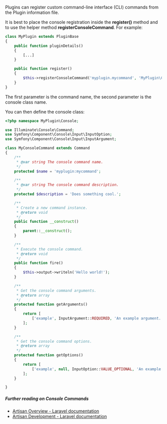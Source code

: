 Plugins can register custom command-line interface (CLI) commands from the Plugin information file.

It is best to place the console registration inside the **register()** method and to use the helper method **registerConsoleCommand**. For example:

```php
class MyPlugin extends PluginBase
{
    public function pluginDetails()
    {
        [...]
    }

    public function register()
    {
        $this->registerConsoleCommand('myplugin.mycommand', 'MyPlugin\Console\MyConsoleCommand');
    }
}
```

The first parameter is the command name, the second parameter is the console class name.

You can then define the console class:

```php
<?php namespace MyPlugin\Console;

use Illuminate\Console\Command;
use Symfony\Component\Console\Input\InputOption;
use Symfony\Component\Console\Input\InputArgument;

class MyConsoleCommand extends Command
{
    /**
     * @var string The console command name.
     */
    protected $name = 'myplugin:mycommand';

    /**
     * @var string The console command description.
     */
    protected $description = 'Does something cool.';

    /**
     * Create a new command instance.
     * @return void
     */
    public function __construct()
    {
        parent::__construct();
    }

    /**
     * Execute the console command.
     * @return void
     */
    public function fire()
    {
        $this->output->writeln('Hello world!');
    }

    /**
     * Get the console command arguments.
     * @return array
     */
    protected function getArguments()
    {
        return [
            ['example', InputArgument::REQUIRED, 'An example argument.'],
        ];
    }

    /**
     * Get the console command options.
     * @return array
     */
    protected function getOptions()
    {
        return [
            ['example', null, InputOption::VALUE_OPTIONAL, 'An example option.', null],
        ];
    }

}
```

##### Further reading on Console Commands

* [Artisan Overview - Laravel documentation](http://laravel.com/docs/artisan)
* [Artisan Development - Laravel documentation](http://laravel.com/docs/commands)
